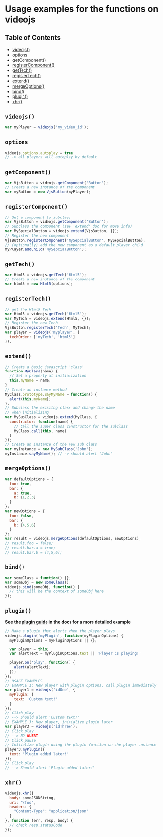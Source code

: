 # Usage examples for the functions on videojs

## Table of Contents

* [videojs()](#videojs)
* [options](#options)
* [getComponent()](#getcomponent)
* [registerComponent()](#registercomponent)
* [getTech()](#gettech)
* [registerTech()](#registertech)
* [extend()](#extend)
* [mergeOptions()](#mergeoptions)
* [bind()](#bind)
* [plugin()](#plugin)
* [xhr()](#xhr)

## `videojs()`

```js
var myPlayer = videojs('my_video_id');
```

## `options`

```js
videojs.options.autoplay = true
// -> all players will autoplay by default
```

## `getComponent()`

```js
var VjsButton = videojs.getComponent('Button');
// Create a new instance of the component
var myButton = new VjsButton(myPlayer);
```

## `registerComponent()`

```js
// Get a component to subclass
var VjsButton = videojs.getComponent('Button');
// Subclass the component (see 'extend' doc for more info)
var MySpecialButton = videojs.extend(VjsButton, {});
// Register the new component
VjsButton.registerComponent('MySepcialButton', MySepcialButton);
// (optionally) add the new component as a default player child
myPlayer.addChild('MySepcialButton');
```

## `getTech()`

```js
var Html5 = videojs.getTech('Html5');
// Create a new instance of the component
var html5 = new Html5(options);
```

## `registerTech()`

```js
// get the Html5 Tech
var Html5 = videojs.getTech('Html5');
var MyTech = videojs.extend(Html5, {});
// Register the new Tech
VjsButton.registerTech('Tech', MyTech);
var player = videojs('myplayer', {
  techOrder: ['myTech', 'html5']
});
```

## `extend()`

```js
// Create a basic javascript 'class'
function MyClass(name) {
  // Set a property at initialization
  this.myName = name;
}
// Create an instance method
MyClass.prototype.sayMyName = function() {
  alert(this.myName);
};
// Subclass the exisitng class and change the name
// when initializing
var MySubClass = videojs.extend(MyClass, {
  constructor: function(name) {
    // Call the super class constructor for the subclass
    MyClass.call(this, name)
  }
});
// Create an instance of the new sub class
var myInstance = new MySubClass('John');
myInstance.sayMyName(); // -> should alert "John"
```

## `mergeOptions()`

```js
var defaultOptions = {
  foo: true,
  bar: {
    a: true,
    b: [1,2,3]
  }
};
var newOptions = {
  foo: false,
  bar: {
    b: [4,5,6]
  }
};
var result = videojs.mergeOptions(defaultOptions, newOptions);
// result.foo = false;
// result.bar.a = true;
// result.bar.b = [4,5,6];
```

## `bind()`

```js
var someClass = function() {};
var someObj = new someClass();
videojs.bind(someObj, function() {
  // this will be the context of someObj here
});
```

## `plugin()`

**See the [plugin guide](plugins.md) in the docs for a more detailed example**

```js
// Make a plugin that alerts when the player plays
videojs.plugin('myPlugin', function(myPluginOptions) {
  myPluginOptions = myPluginOptions || {};

  var player = this;
  var alertText = myPluginOptions.text || 'Player is playing!'

  player.on('play', function() {
    alert(alertText);
  });
});
// USAGE EXAMPLES
// EXAMPLE 1: New player with plugin options, call plugin immediately
var player1 = videojs('idOne', {
  myPlugin: {
    text: 'Custom text!'
  }
});
// Click play
// --> Should alert 'Custom text!'
// EXAMPLE 3: New player, initialize plugin later
var player3 = videojs('idThree');
// Click play
// --> NO ALERT
// Click pause
// Initialize plugin using the plugin function on the player instance
player3.myPlugin({
  text: 'Plugin added later!'
});
// Click play
// --> Should alert 'Plugin added later!'
```

## `xhr()`

```js
videojs.xhr({
  body: someJSONString,
  uri: "/foo",
  headers: {
    "Content-Type": "application/json"
  }
}, function (err, resp, body) {
  // check resp.statusCode
});
```
